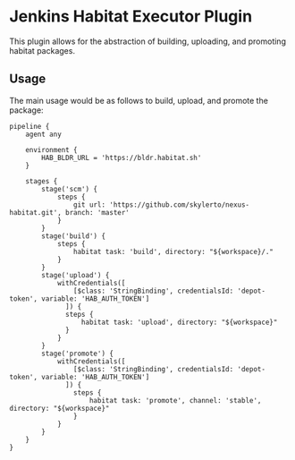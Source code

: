 # Jenkins Habitat Executor Plugin

This plugin allows for the abstraction of building, uploading, and promoting
habitat packages.

## Usage

The main usage would be as follows to build, upload, and promote the package:

```
pipeline {
    agent any

    environment {
        HAB_BLDR_URL = 'https://bldr.habitat.sh'
    }

    stages {
        stage('scm') {
            steps {
                git url: 'https://github.com/skylerto/nexus-habitat.git', branch: 'master'
            }
        }
        stage('build') {
            steps {
                habitat task: 'build', directory: "${workspace}/."
            }
        }
        stage('upload') {
            withCredentials([
                [$class: 'StringBinding', credentialsId: 'depot-token', variable: 'HAB_AUTH_TOKEN']
              ]) {
              steps {
                  habitat task: 'upload', directory: "${workspace}"
              }
            }
        }
        stage('promote') {
            withCredentials([
                [$class: 'StringBinding', credentialsId: 'depot-token', variable: 'HAB_AUTH_TOKEN']
              ]) {
                steps {
                    habitat task: 'promote', channel: 'stable', directory: "${workspace}"
                }
            }
        }
    }
}
```
